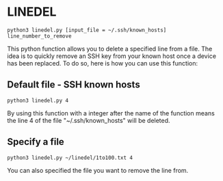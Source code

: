 # LINEDEL

```
python3 linedel.py [input_file = ~/.ssh/known_hosts] line_number_to_remove
```

This python function allows you to delete a specified line from a file. The idea is to quickly remove an SSH key from your known host once a device has been replaced.
To do so, here is how you can use this function:

## Default file - SSH known hosts
```
python3 linedel.py 4
```
By using this function with a integer after the name of the function means the line 4 of the file "~/.ssh/known_hosts" will be deleted.


## Specify a file
```
python3 linedel.py ~/linedel/1to100.txt 4
```
You can also specified the file you want to remove the line from.
